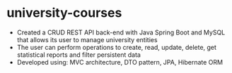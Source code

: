 # university-courses
- Created a CRUD REST API back-end with Java Spring Boot and MySQL that allows its user to manage university entities
- The user can perform operations to create, read, update, delete, get statistical reports and filter persistent data
- Developed using: MVC architecture, DTO pattern, JPA, Hibernate ORM